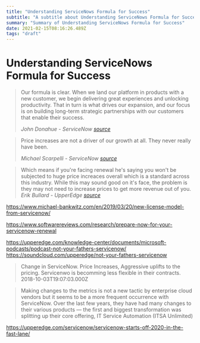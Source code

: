 ```yaml
---
title: "Understanding ServiceNows Formula for Success"
subtitle: "A subtitle about Understanding ServiceNows Formula for Success"
summary: "Summary of Understanding ServiceNows Formula for Success"
date: 2021-02-15T08:16:26.489Z
tags: "draft"
---
```


# Understanding ServiceNows Formula for Success

> Our formula is clear. When we land our platform in products with a new customer, we begin delivering great experiences and unlocking productivity. That in turn is what drives our expansion, and our focus is on building long-term strategic partnerships with our customers that enable their success. 
> 
> <cite>John Donahue - ServiceNow [source](https://seekingalpha.com/article/4236888-servicenows-now-ceo-john-donahoe-on-q4-2018-results-earnings-call-transcript)</cite>

> Price increases are not a driver of our growth at all. They never really have been.
> 
> <cite>Michael Scarpelli - ServiceNow [source](https://seekingalpha.com/article/4236888-servicenows-now-ceo-john-donahoe-on-q4-2018-results-earnings-call-transcript)</cite>


> Which means if you're facing renewal he's saying you won't be subjected to huge price increaces overall which is a standard across this industry.  While this may sound good on it's face, the problem is they may not need to increase prices to get more revenue out of you.  
> <cite>Erik Bullard - UpperEdge [source](https://soundcloud.com/upperedge/the-motivation-behind-servicenows-licensing-changes)</cite>


https://www.michael-bankwitz.com/en/2019/03/20/new-license-model-from-servicenow/

https://www.softwarereviews.com/research/prepare-now-for-your-servicenow-renewal

https://upperedge.com/knowledge-center/documents/microsoft-podcasts/podcast-not-your-fathers-servicenow/
https://soundcloud.com/upperedge/not-your-fathers-servicenow
> Change in ServiceNow.  Price Increases, Aggressive uplifts to the pricing.  Servicenwo is becomming less flexible in their contracts.
2018-10-03T19:07:03.000Z

>Making changes to the metrics is not a new tactic by enterprise cloud vendors but it seems to be a more frequent occurrence with ServiceNow.  Over the last few years, they have had many changes to their various products — the first and biggest transformation was splitting up their core offering, IT Service Automation (ITSA Unlimited)

https://upperedge.com/servicenow/servicenow-starts-off-2020-in-the-fast-lane/


